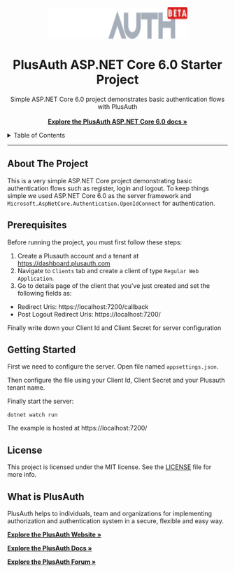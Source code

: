 <div align="center">
  <a href="https://plusauth.com/">
    <img src="wwwroot/pa-white.svg" alt="Logo" width="320" height="72" >
  </a>
</div>

<h1 align="center">PlusAuth ASP.NET Core 6.0 Starter Project</h1>

 <p align="center">
    Simple ASP.NET Core 6.0 project demonstrates basic authentication flows with PlusAuth
    <br />
    <br />
    <a href="" target="_blank"><strong>Explore the PlusAuth ASP.NET Core 6.0 docs »</strong></a>
</p>

<details>
  <summary>Table of Contents</summary>
    <li><a href="#about-the-project">About The Project</a></li>
    <li><a href="#prerequisites">Prerequisites</a></li>
    <li><a href="#getting-started">Getting Started</a></li>
    <li><a href="#license">License</a></li>
    <li><a href="#what-is-plusauth">What is PlusAuth</a></li>
 </ol>
</details>

---

## About The Project

This is a very simple ASP.NET Core project demonstrating basic authentication flows such as register, login and logout. To keep things simple we used ASP.NET Core 6.0 as the server framework and
`Microsoft.AspNetCore.Authentication.OpenIdConnect` for authentication.

## Prerequisites

Before running the project, you must first follow these steps:

1. Create a Plusauth account and a tenant at https://dashboard.plusauth.com
2. Navigate to `Clients` tab and create a client of type `Regular Web Application`.
3. Go to details page of the client that you've just created and set the following fields as:

- Redirect Uris: https://localhost:7200/callback
- Post Logout Redirect Uris: https://localhost:7200/

Finally write down your Client Id and Client Secret for server configuration

## Getting Started

First we need to configure the server. Open file named `appsettings.json`.

Then configure the file using your Client Id, Client Secret and your Plusauth tenant name.

Finally start the server:

    dotnet watch run

The example is hosted at https://localhost:7200/

## License

This project is licensed under the MIT license. See the [LICENSE](LICENSE) file for more info.

## What is PlusAuth

PlusAuth helps to individuals, team and organizations for implementing authorization and authentication system in a secure, flexible and easy way.

<a href="https://plusauth.com/" target="_blank"><strong>Explore the PlusAuth Website »</strong></a>

<a href="https://docs.plusauth.com/" target="_blank"><strong>Explore the PlusAuth Docs »</strong></a>

<a href="https://forum.plusauth.com/" target="_blank"><strong>Explore the PlusAuth Forum »</strong></a>

